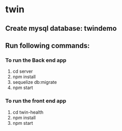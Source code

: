 # twin

## Create mysql database: twindemo

## Run following commands:

### To run the Back end app
1) cd server
2) npm install
3) sequelize db:migrate
4) npm start

### To run the front end app
1) cd twin-health
2) npm install
3) npm start
